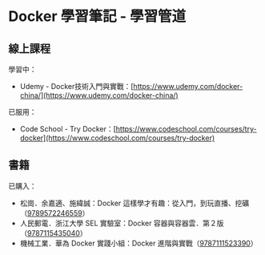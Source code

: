# Docker 學習筆記 - 學習管道

## 線上課程

學習中：

* Udemy - Docker技術入門與實戰：[https://www.udemy.com/docker-china/](https://www.udemy.com/docker-china/)

已服用：

* Code School - Try Docker：[https://www.codeschool.com/courses/try-docker](https://www.codeschool.com/courses/try-docker)

## 書籍

已購入：

* 松崗．余嘉適、施緯誠：Docker 這樣學才有趣：從入門，到玩直播、挖礦（[9789572246559](https://www.tenlong.com.tw/products/9789572246559)）
* 人民郵電．浙江大學 SEL 實驗室：Docker 容器與容器雲．第２版（[9787115435040](https://book.douban.com/subject/26894736/)）
* 機械工業．華為 Docker 實踐小組：Docker 進階與實戰（[9787111523390](https://book.douban.com/subject/26701218/)）




